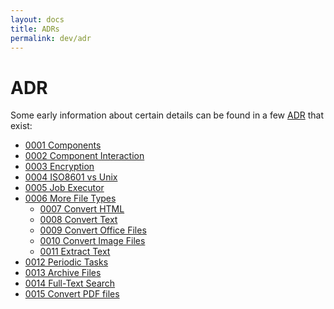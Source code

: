 ```yaml
---
layout: docs
title: ADRs
permalink: dev/adr
---
```


# ADR

Some early information about certain details can be found in a few
[ADR](https://adr.github.io/) that exist:

- [0001 Components](adr/0001_components)
- [0002 Component Interaction](adr/0002_component_interaction)
- [0003 Encryption](adr/0003_encryption)
- [0004 ISO8601 vs Unix](adr/0004_iso8601vsEpoch)
- [0005 Job Executor](adr/0005_job-executor)
- [0006 More File Types](adr/0006_more-file-types)
  - [0007 Convert HTML](adr/0007_convert_html_files)
  - [0008 Convert Text](adr/0008_convert_plain_text)
  - [0009 Convert Office Files](adr/0009_convert_office_docs)
  - [0010 Convert Image Files](adr/0010_convert_image_files)
  - [0011 Extract Text](adr/0011_extract_text)
- [0012 Periodic Tasks](adr/0012_periodic_tasks)
- [0013 Archive Files](adr/0013_archive_files)
- [0014 Full-Text Search](adr/0014_fulltext_search_engine)
- [0015 Convert PDF files](adr/0015_convert_pdf_files)
